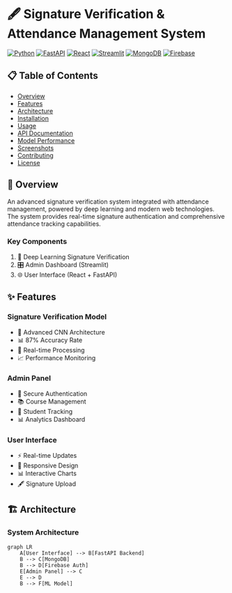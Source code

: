 # 🖋️ Signature Verification & Attendance Management System

[![Python](https://img.shields.io/badge/Python-3.8%2B-blue.svg)](https://www.python.org/)
[![FastAPI](https://img.shields.io/badge/FastAPI-0.68.0-green.svg)](https://fastapi.tiangolo.com/)
[![React](https://img.shields.io/badge/React-17.0.2-blue.svg)](https://reactjs.org/)
[![Streamlit](https://img.shields.io/badge/Streamlit-1.28.0-red.svg)](https://streamlit.io/)
[![MongoDB](https://img.shields.io/badge/MongoDB-Latest-green.svg)](https://www.mongodb.com/)
[![Firebase](https://img.shields.io/badge/Firebase-Latest-orange.svg)](https://firebase.google.com/)

## 📋 Table of Contents
- [Overview](#-overview)
- [Features](#-features)
- [Architecture](#-architecture)
- [Installation](#-installation)
- [Usage](#-usage)
- [API Documentation](#-api-documentation)
- [Model Performance](#-model-performance)
- [Screenshots](#-screenshots)
- [Contributing](#-contributing)
- [License](#-license)

## 🎯 Overview
An advanced signature verification system integrated with attendance management, powered by deep learning and modern web technologies. The system provides real-time signature authentication and comprehensive attendance tracking capabilities.

### Key Components
1. 🤖 Deep Learning Signature Verification
2. 🎛️ Admin Dashboard (Streamlit)
3. 🌐 User Interface (React + FastAPI)

## ✨ Features

### Signature Verification Model
- 🧠 Advanced CNN Architecture
- 📊 87% Accuracy Rate
- 🔄 Real-time Processing
- 📈 Performance Monitoring

### Admin Panel
- 🔐 Secure Authentication
- 📚 Course Management
- 👥 Student Tracking
- 📊 Analytics Dashboard

### User Interface
- ⚡ Real-time Updates
- 📱 Responsive Design
- 📊 Interactive Charts
- 🖋️ Signature Upload

## 🏗️ Architecture

### System Architecture
```mermaid
graph LR
    A[User Interface] --> B[FastAPI Backend]
    B --> C[MongoDB]
    B --> D[Firebase Auth]
    E[Admin Panel] --> C
    E --> D
    B --> F[ML Model]
```

